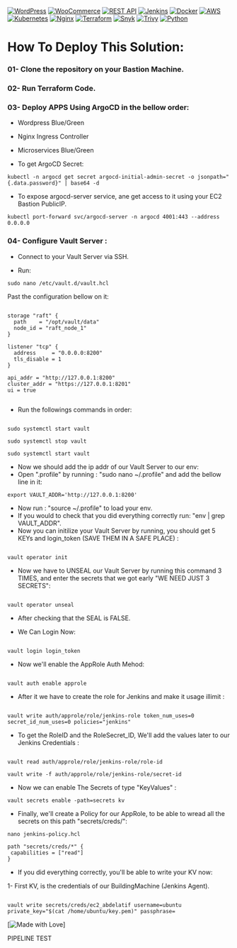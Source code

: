  [![WordPress](https://img.shields.io/badge/WordPress-informational)](https://wordpress.org/)
[![WooCommerce](https://img.shields.io/badge/WooCommerce-success)](https://woocommerce.com/)
[![REST API](https://img.shields.io/badge/REST%20API-lightgrey)](https://en.wikipedia.org/wiki/Representational_state_transfer)
[![Jenkins](https://img.shields.io/badge/Jenkins-red)](https://jenkins.io/)
[![Docker](https://img.shields.io/badge/Docker-blue)](https://www.docker.com/)
[![AWS](https://img.shields.io/badge/AWS-yellow)](https://aws.amazon.com/)
[![Kubernetes](https://img.shields.io/badge/Kubernetes-blue)](https://kubernetes.io/)
[![Nginx](https://img.shields.io/badge/Nginx-green)](https://nginx.org/en/)
[![Terraform](https://img.shields.io/badge/Terraform-7335cc)](https://www.terraform.io/)
[![Snyk](https://img.shields.io/badge/Snyk-red)](https://snyk.io/)
[![Trivy](https://img.shields.io/badge/Trivy-informational)](https://aquasecurity.com/products/trivy)
[![Python](https://img.shields.io/badge/Python-blue)](https://www.python.org/) 



# How To Deploy This Solution:


### 01- Clone the repository on your Bastion Machine.
### 02- Run Terraform Code.
### 03- Deploy APPS Using ArgoCD in the bellow order:


- Wordpress Blue/Green
- Nginx Ingress Controller
- Microservices Blue/Green


- To get ArgoCD Secret:
  
```
kubectl -n argocd get secret argocd-initial-admin-secret -o jsonpath="{.data.password}" | base64 -d
```

- To expose argocd-server service, ane get access to it using your EC2 Bastion PublicIP.
  
```
kubectl port-forward svc/argocd-server -n argocd 4001:443 --address 0.0.0.0
```

### 04- Configure Vault Server :

- Connect to your Vault Server via SSH.

- Run:

```
sudo nano /etc/vault.d/vault.hcl
```

Past the configuration bellow on it:


```

storage "raft" {
  path    = "/opt/vault/data"
  node_id = "raft_node_1"
}

listener "tcp" {
  address     = "0.0.0.0:8200"
  tls_disable = 1
}

api_addr = "http://127.0.0.1:8200"
cluster_addr = "https://127.0.0.1:8201"
ui = true


```


- Run the followings commands in order: 

```

sudo systemctl start vault

sudo systemctl stop vault

sudo systemctl start vault

```



- Now we should add the ip addr of our Vault Server to our env:
- Open ".profile" by running : "sudo nano ~/.profile" and add the bellow line in it:


```
export VAULT_ADDR='http://127.0.0.1:8200'
```

- Now run : "source ~/.profile" to load your env.
- If you would to check that you did everything correctly run: "env | grep VAULT_ADDR".
- Now you can initilize your Vault Server by running, you should get 5 KEYs and login_token (SAVE THEM IN A SAFE PLACE) :

```

vault operator init

```


- Now we have to UNSEAL our Vault Server by running this command 3 TIMES, and enter the secrets that we got early "WE NEED JUST 3 SECRETS":

```

vault operator unseal

```


- After checking that the SEAL is FALSE.
  
- We Can Login Now:

```

vault login login_token

```

- Now we'll enable the AppRole Auth Mehod:

```

vault auth enable approle

```

- After it we have to create the role for Jenkins and make it usage illimit :


```

vault write auth/approle/role/jenkins-role token_num_uses=0 secret_id_num_uses=0 policies="jenkins"

```

- To get the RoleID and the RoleSecret_ID, We'll add the values later to our Jenkins Credentials :

```

vault read auth/approle/role/jenkins-role/role-id

vault write -f auth/approle/role/jenkins-role/secret-id

```

- Now we can enable The Secrets of type "KeyValues" :

 
```
vault secrets enable -path=secrets kv

```

- Finally, we'll create a Policy for our AppRole, to be able to wread all the secrets on this path "secrets/creds/":


```
nano jenkins-policy.hcl

```

```
path "secrets/creds/*" {
 capabilities = ["read"]
}

```


- If you did everything correctly, you'll be able to write your KV now:

1- First KV, is the credentials of our BuildingMachine (Jenkins Agent).

```

vault write secrets/creds/ec2_abdelatif username=ubuntu private_key="$(cat /home/ubuntu/key.pem)" passphrase=

```


[![Made with Love](https://img.shields.io/badge/Made%20with-Love-red)]



PIPELINE TEST